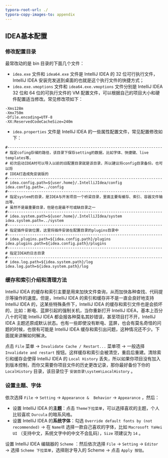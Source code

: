 ```yaml
---
typora-root-url: ./
typora-copy-images-to: appendix
---
```


## IDEA基本配置

### 修改配置目录

最常改动的是 bin 目录的下面几个文件：

- `idea.exe` 文件和  `idea64.exe` 文件是 IntelliJ IDEA 的 32 位可行执行文件，IntelliJ IDEA 安装完发送到桌面的也就是这个执行文件的快捷方式；
- `idea.exe.vmoptions` 文件和 `idea64.exe.vmoptions` 文件分别是 IntelliJ IDEA 32 位和 64 位的可执行文件的 VM 配置文件，可以根据自己的项目大小和硬件配置适当修改。常见修改项如下：

```properties
-Xms128m
-Xmx750m
-Dfile.encoding=UTF-8
-XX:ReservedCodeCacheSize=240m
```

- `idea.properties` 文件是 IntelliJ IDEA 的一些属性配置文件，常见配置修改如下：

```properties
#---------------------------------------------------------------------
# 指定cofing存储的路径，该目录下保存setting的数据，比如字体、快捷键、live templates等，
# 初次启动IDEA时可以导入以前的旧配置目录就是该目录，所以建议将config目录备份。也可以将
# IDEA打造成免安装版的
#---------------------------------------------------------------------
# idea.config.path=${user.home}/.IntelliJIdea/config
idea.config.path=../config
#---------------------------------------------------------------------
# 指定system的目录，是IDEA与开发项目一个桥梁目录，里面主要有缓存、索引、容器文件输出等，
# 虽然不是最重要目录，但是也是最不可或缺目录之一
#---------------------------------------------------------------------
# idea.system.path=${user.home}/.IntelliJIdea/system
idea.system.path=../system
#---------------------------------------------------------------------
# 指定插件安装位置，这里将插件安装在配置目录的plugins目录中
#---------------------------------------------------------------------
# idea.plugins.path=${idea.config.path}/plugins
idea.plugins.path=${idea.config.path}/plugins
#---------------------------------------------------------------------
# 指定IDEA的日志目录
#---------------------------------------------------------------------
# idea.log.path=${idea.system.path}/log
idea.log.path=${idea.system.path}/log
```

### 缓存和索引介绍和清理方法

IntelliJ IDEA 的缓存和索引主要是用来加快文件查询，从而加快各种查找、代码提示等操作的速度。但是，IntelliJ IDEA 的索引和缓存并不是一直会良好地支持 IntelliJ IDEA 的，这某些特殊条件下，IntelliJ IDEA 的缓存和索引文件也是会损坏的，比如：断电、蓝屏引起的强制关机，当你重新打开 IntelliJ IDEA，基本上百分八十的可能 IntelliJ IDEA 都会报各种莫名其妙错误，甚至项目打不开，IntelliJ IDEA 主题还原成默认状态。也有一些即使没有断电、蓝屏，也会有莫名奇怪的问题的时候，也很有可能是 IntelliJ IDEA 缓存和索引出问题，这种情况还不少。下面就来讲解如何解决。

点击 `File` 菜单 → `Invalidate Cache / Restart...` 菜单项 → 一般选择 `Invalidate and restart` 按钮。这样缓存和索引会被清空，重启后重建。清除索引和缓存会使得 IntelliJ IDEA 的 `Local History` 丢失，所以如果你项目没有加入到版本控制，而你又需要你项目文件的历史更改记录，那你最好备份下你的 `LocalHistory` 目录，该目录位于 `安装目录\system\LocalHistory` 。



### 设置主题、字体

依次选择 `File` → `Setting` → `Appearance &  Behavior` → `Appearance` ，然后：

- 设置 IntelliJ IDEA 的**主题**：点击 `Theme下拉菜单`，可以选择喜欢的主题，个人比较喜欢 `Durcula` 的暗系风格。
- 设置 IntelliJ IDEA 的**系统字体**：勾选 `Override default fonts by (not recommended)` → 在 `Name项` 选择一款自己喜欢的字体，比如 `Macrosoft YaHei UI` （支持中文，系统文字中的中文不会乱码），`Size` 项建议为 `14` 。

设置 IntelliJ IDEA 编辑器的 `Scheme` ：然后依次选择 `File` →  `Setting` →  `Editor` →  选择 `Scheme 下拉菜单`，选择刚才导入的 Scheme → 点击 `Apply 按钮`。

